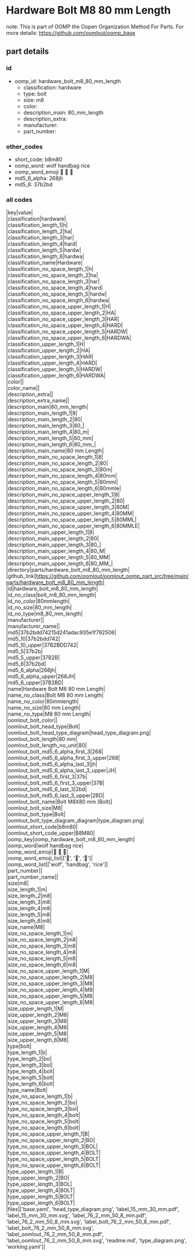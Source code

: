 # Hardware Bolt M8 80 mm Length  

note: This is part of OOMP the Oopen Organization Method For Parts. For more details: https://github.com/oomlout/oomp_base

##  part details





### id
* oomp_id: hardware_bolt_m8_80_mm_length
  * classification: hardware
  * type: bolt
  * size: m8
  * color: 
  * description_main: 80_mm_length
  * description_extra: 
  * manufacturer: 
  * part_number: 

### other_codes
* short_code: b8m80
* oomp_word: wolf handbag rice
* oomp_word_emoji :wolf: :handbag: :rice:
* md5_6_alpha: 268jh
* md5_6: 37b2bd

### all codes 
|key|value|  
|classification|hardware|  
|classification_length_1|h|  
|classification_length_2|ha|  
|classification_length_3|har|  
|classification_length_4|hard|  
|classification_length_5|hardw|  
|classification_length_6|hardwa|  
|classification_name|Hardware|  
|classification_no_space_length_1|h|  
|classification_no_space_length_2|ha|  
|classification_no_space_length_3|har|  
|classification_no_space_length_4|hard|  
|classification_no_space_length_5|hardw|  
|classification_no_space_length_6|hardwa|  
|classification_no_space_upper_length_1|H|  
|classification_no_space_upper_length_2|HA|  
|classification_no_space_upper_length_3|HAR|  
|classification_no_space_upper_length_4|HARD|  
|classification_no_space_upper_length_5|HARDW|  
|classification_no_space_upper_length_6|HARDWA|  
|classification_upper_length_1|H|  
|classification_upper_length_2|HA|  
|classification_upper_length_3|HAR|  
|classification_upper_length_4|HARD|  
|classification_upper_length_5|HARDW|  
|classification_upper_length_6|HARDWA|  
|color||  
|color_name||  
|description_extra||  
|description_extra_name||  
|description_main|80_mm_length|  
|description_main_length_1|8|  
|description_main_length_2|80|  
|description_main_length_3|80_|  
|description_main_length_4|80_m|  
|description_main_length_5|80_mm|  
|description_main_length_6|80_mm_|  
|description_main_name|80 mm Length|  
|description_main_no_space_length_1|8|  
|description_main_no_space_length_2|80|  
|description_main_no_space_length_3|80m|  
|description_main_no_space_length_4|80mm|  
|description_main_no_space_length_5|80mml|  
|description_main_no_space_length_6|80mmle|  
|description_main_no_space_upper_length_1|8|  
|description_main_no_space_upper_length_2|80|  
|description_main_no_space_upper_length_3|80M|  
|description_main_no_space_upper_length_4|80MM|  
|description_main_no_space_upper_length_5|80MML|  
|description_main_no_space_upper_length_6|80MMLE|  
|description_main_upper_length_1|8|  
|description_main_upper_length_2|80|  
|description_main_upper_length_3|80_|  
|description_main_upper_length_4|80_M|  
|description_main_upper_length_5|80_MM|  
|description_main_upper_length_6|80_MM_|  
|directory|parts/hardware_bolt_m8_80_mm_length|  
|github_link|https://github.com/oomlout/oomlout_oomp_part_src/tree/main/parts/hardware_bolt_m8_80_mm_length|  
|id|hardware_bolt_m8_80_mm_length|  
|id_no_class|bolt_m8_80_mm_length|  
|id_no_color|80mmlength|  
|id_no_size|80_mm_length|  
|id_no_type|m8_80_mm_length|  
|manufacturer||  
|manufacturer_name||  
|md5|37b2bdd74215d241adac935e1f792506|  
|md5_10|37b2bdd742|  
|md5_10_upper|37B2BDD742|  
|md5_5|37b2b|  
|md5_5_upper|37B2B|  
|md5_6|37b2bd|  
|md5_6_alpha|268jh|  
|md5_6_alpha_upper|268JH|  
|md5_6_upper|37B2BD|  
|name|Hardware Bolt M8 80 mm Length|  
|name_no_class|Bolt M8 80 mm Length|  
|name_no_color|80mmlength|  
|name_no_size|80 mm Length|  
|name_no_type|M8 80 mm Length|  
|oomlout_bolt_color||  
|oomlout_bolt_head_type|Bolt|  
|oomlout_bolt_head_type_diagram|head_type_diagram.png|  
|oomlout_bolt_length|80 mm|  
|oomlout_bolt_length_no_unit|80|  
|oomlout_bolt_md5_6_alpha_first_3|268|  
|oomlout_bolt_md5_6_alpha_first_3_upper|268|  
|oomlout_bolt_md5_6_alpha_last_3|jh|  
|oomlout_bolt_md5_6_alpha_last_3_upper|JH|  
|oomlout_bolt_md5_6_first_3|37b|  
|oomlout_bolt_md5_6_first_3_upper|37B|  
|oomlout_bolt_md5_6_last_3|2bd|  
|oomlout_bolt_md5_6_last_3_upper|2BD|  
|oomlout_bolt_name|Bolt M8X80 mm  (Bolt)|  
|oomlout_bolt_size|M8|  
|oomlout_bolt_type|Bolt|  
|oomlout_bolt_type_diagram_diagram|type_diagram.png|  
|oomlout_short_code|b8m80|  
|oomlout_short_code_upper|B8M80|  
|oomp_key|oomp_hardware_bolt_m8_80_mm_length|  
|oomp_word|wolf handbag rice|  
|oomp_word_emoji|:wolf: :handbag: :rice:|  
|oomp_word_emoji_list|[':wolf:', ':handbag:', ':rice:']|  
|oomp_word_list|['wolf', 'handbag', 'rice']|  
|part_number||  
|part_number_name||  
|size|m8|  
|size_length_1|m|  
|size_length_2|m8|  
|size_length_3|m8|  
|size_length_4|m8|  
|size_length_5|m8|  
|size_length_6|m8|  
|size_name|M8|  
|size_no_space_length_1|m|  
|size_no_space_length_2|m8|  
|size_no_space_length_3|m8|  
|size_no_space_length_4|m8|  
|size_no_space_length_5|m8|  
|size_no_space_length_6|m8|  
|size_no_space_upper_length_1|M|  
|size_no_space_upper_length_2|M8|  
|size_no_space_upper_length_3|M8|  
|size_no_space_upper_length_4|M8|  
|size_no_space_upper_length_5|M8|  
|size_no_space_upper_length_6|M8|  
|size_upper_length_1|M|  
|size_upper_length_2|M8|  
|size_upper_length_3|M8|  
|size_upper_length_4|M8|  
|size_upper_length_5|M8|  
|size_upper_length_6|M8|  
|type|bolt|  
|type_length_1|b|  
|type_length_2|bo|  
|type_length_3|bol|  
|type_length_4|bolt|  
|type_length_5|bolt|  
|type_length_6|bolt|  
|type_name|Bolt|  
|type_no_space_length_1|b|  
|type_no_space_length_2|bo|  
|type_no_space_length_3|bol|  
|type_no_space_length_4|bolt|  
|type_no_space_length_5|bolt|  
|type_no_space_length_6|bolt|  
|type_no_space_upper_length_1|B|  
|type_no_space_upper_length_2|BO|  
|type_no_space_upper_length_3|BOL|  
|type_no_space_upper_length_4|BOLT|  
|type_no_space_upper_length_5|BOLT|  
|type_no_space_upper_length_6|BOLT|  
|type_upper_length_1|B|  
|type_upper_length_2|BO|  
|type_upper_length_3|BOL|  
|type_upper_length_4|BOLT|  
|type_upper_length_5|BOLT|  
|type_upper_length_6|BOLT|  
|files|['base.yaml', 'head_type_diagram.png', 'label_15_mm_30_mm.pdf', 'label_15_mm_30_mm.svg', 'label_76_2_mm_50_8_mm.pdf', 'label_76_2_mm_50_8_mm.svg', 'label_bolt_76_2_mm_50_8_mm.pdf', 'label_bolt_76_2_mm_50_8_mm.svg', 'label_oomlout_76_2_mm_50_8_mm.pdf', 'label_oomlout_76_2_mm_50_8_mm.svg', 'readme.md', 'type_diagram.png', 'working.yaml']|  

